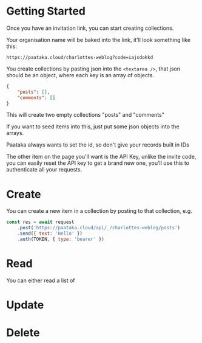 # Getting Started

Once you have an invitation link, you can start creating collections.

Your organisation name will be baked into the link, it'll look something like this:
```
https://paataka.cloud/charlottes-weblog?code=iajsdokkd
```
You create collections by pasting json into the `<textarea />`, that json
should be an object, where each key is an array of objects.

```json
{
	"posts": [],
	"comments": []
}
```

This will create two empty collections "posts" and "comments"

If you want to seed items into this, just put some json objects into the arrays.

Paataka always wants to set the id, so don't give your records built in IDs

The other item on the page you'll want is the API Key, unlike the invite code, you
can easily reset the API key to get a brand new one, you'll use this to authenticate all
your requests.

# Create

You can create a new item in a collection by posting to that collection, e.g.

```js
const res = await request
	.post('https://paataka.cloud/api/_/charlottes-weblog/posts')
	.send({ text: 'Hello' })
	.auth(TOKEN, { type: 'bearer' })
```

# Read

You can either read a list of 

# Update
# Delete
